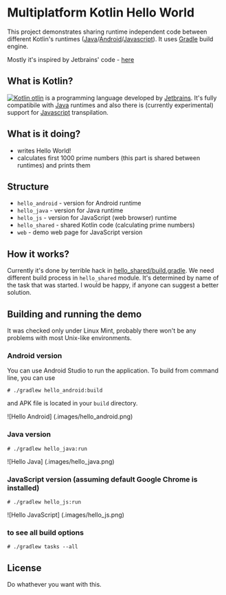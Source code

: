 # Multiplatform Kotlin Hello World

This project demonstrates sharing runtime independent code between different Kotlin's runtimes ([Java](http://www.java.com)/[Android](https://developer.android.com/index.html)/[Javascript](https://en.wikipedia.org/wiki/JavaScript)). It uses [Gradle](http://gradle.org/) build engine.

Mostly it's inspired by Jetbrains' code - [here](https://github.com/JetBrains/kotlin/tree/master/libraries/tools/kotlin-gradle-plugin/src/test/resources/testProject/kotlin2JsProject) 

## What is Kotlin?
[![Kotlin](https://upload.wikimedia.org/wikipedia/commons/b/b5/Kotlin-logo.png)
otlin](http://kotlinlang.org) is a programming language developed by [Jetbrains](https://www.jetbrains.com/). It's fully compatibile with [Java](http://www.java.com) runtimes and also there is (currently experimental) support for [Javascript](https://en.wikipedia.org/wiki/JavaScript) transpilation. 

## What is it doing?
* writes Hello World!
* calculates first 1000 prime numbers (this part is shared between runtimes) and prints them

## Structure
* ``hello_android`` - version for Android runtime
* ``hello_java`` - version for Java runtime
* ``hello_js`` - version for JavaScript (web browser) runtime
* ``hello_shared`` - shared Kotlin code (calculating prime numbers)
* ``web`` - demo web page for JavaScript version

## How it works?
Currently it's done by terrible hack in [hello_shared/build.gradle](hello_shared/build.gradle). We need different build process in ``hello_shared`` module. It's determined by name of the task that was started. I would be happy, if anyone can suggest a better solution.

## Building and running the demo
It was checked only under Linux Mint, probably there won't be any problems with most Unix-like environments.

### Android version
You can use Android Studio to run the application. To build from command line, you can use

    # ./gradlew hello_android:build

and APK file is located in your ``build`` directory.

![Hello Android]
(.images/hello_android.png)
    
### Java version

    # ./gradlew hello_java:run

![Hello Java]
(.images/hello_java.png)
    
### JavaScript version (assuming default Google Chrome is installed)

    # ./gradlew hello_js:run

![Hello JavaScript]
(.images/hello_js.png)

    
### to see all build options    
    
    # ./gradlew tasks --all
    
## License
Do whathever you want with this. 
